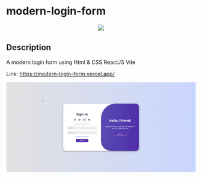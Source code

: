 # modern-login-form

<p align="center">
   <img src="http://img.shields.io/static/v1?label=STATUS&message=ALREADY%20DEVELOPED&color=green&style=for-the-badge" #vitrinedev/>
</p>

## Description

<p align="justify">

A modern login form using Html &amp; CSS ReactJS Vite

Link: https://modern-login-form.vercel.app/

![Page layout](https://github.com/dexter2k8/modern-login-form/blob/main/src/assets/page.gif)

</p>
